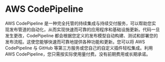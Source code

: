 # AWS CodePipeline
AWS CodePipeline 是一种完全托管的持续集成与持续交付服务，可以帮助您实现发布管道的自动化，从而实现快速而可靠的应用程序和基础设施更新。代码一旦发生更改，CodePipeline 都会根据您定义的发布模型自动构建、测试和部署您的发布流程。这使您能够快速而可靠地提供各种功能和更新。您可以将 AWS CodePipeline 与 GitHub 等第三方服务或您自己的自定义插件轻松集成。利用 AWS CodePipeline，您只需按实际使用量付费。没有前期费用或长期承诺。